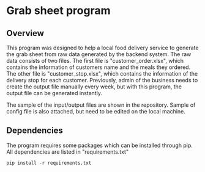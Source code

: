 # Grab sheet program
## Overview
This program was designed to help a local food delivery service to generate the grab sheet from raw data generated by the backend system.
The raw data consists of two files. The first file is "customer_order.xlsx", which contains the information of customers name and the meals they ordered. The other file is "customer_stop.xlsx", which contains the information of the delivery stop for each customer. Previously, admin of the business needs to create the output file manually every week, but with this program, the output file can be generated instantly.

The sample of the input/output files are shown in the repository. Sample of config file is also attached, but need to be edited on the local machine.

## Dependencies
The program requires some packages which can be installed through pip. All dependencies are listed in "requirements.txt"

`pip install -r requirements.txt`